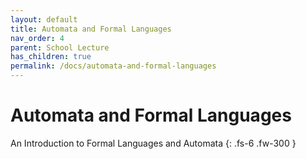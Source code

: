 ```yaml
---
layout: default
title: Automata and Formal Languages
nav_order: 4
parent: School Lecture
has_children: true
permalink: /docs/automata-and-formal-languages
---
```


# Automata and Formal Languages

An Introduction to Formal Languages and Automata
{: .fs-6 .fw-300 }
